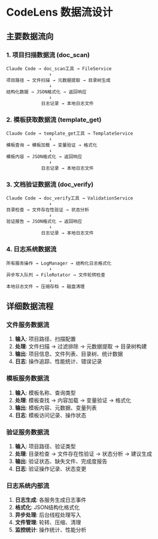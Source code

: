 
# CodeLens 数据流设计

## 主要数据流向

### 1. 项目扫描数据流 (doc_scan)
```
Claude Code → doc_scan工具 → FileService
                ↓
项目路径 → 文件扫描 → 元数据提取 → 目录树生成
                ↓
结构化数据 → JSON格式化 → 返回响应
                ↓
             日志记录 → 本地日志文件
```

### 2. 模板获取数据流 (template_get)
```
Claude Code → template_get工具 → TemplateService
                ↓
模板查询 → 模板加载 → 变量验证 → 格式化
                ↓
模板内容 → JSON格式化 → 返回响应
                ↓
             日志记录 → 本地日志文件
```

### 3. 文档验证数据流 (doc_verify)
```
Claude Code → doc_verify工具 → ValidationService
                ↓
目录检查 → 文件存在性验证 → 状态分析
                ↓
验证报告 → JSON格式化 → 返回响应
                ↓
             日志记录 → 本地日志文件
```

### 4. 日志系统数据流
```
所有服务操作 → LogManager → 结构化日志格式化
                ↓
异步写入队列 → FileRotator → 文件轮转检查
                ↓
本地日志文件 → 压缩存档 → 磁盘清理
```

## 详细数据流程

### 文件服务数据流
1. **输入**: 项目路径、扫描配置
2. **处理**: 文件扫描 → 过滤排除 → 元数据提取 → 目录树构建
3. **输出**: 项目信息、文件列表、目录树、统计数据
4. **日志**: 操作追踪、性能统计、错误记录

### 模板服务数据流
1. **输入**: 模板名称、查询类型
2. **处理**: 模板查找 → 内容加载 → 变量验证 → 格式化
3. **输出**: 模板内容、元数据、变量列表
4. **日志**: 模板访问记录、操作状态

### 验证服务数据流
1. **输入**: 项目路径、验证类型
2. **处理**: 目录检查 → 文件存在性验证 → 状态分析 → 建议生成
3. **输出**: 验证状态、缺失文件、完成度报告
4. **日志**: 验证操作记录、状态变更

### 日志系统内部流
1. **日志生成**: 各服务生成日志事件
2. **格式化**: JSON结构化格式化
3. **异步处理**: 后台线程处理写入
4. **文件管理**: 轮转、压缩、清理
5. **监控统计**: 操作统计、性能分析
